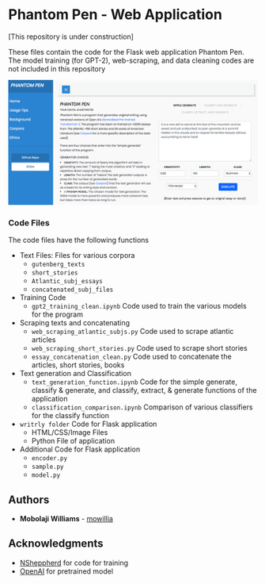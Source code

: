 # Phantom Pen - Web Application 

[This repository is under construction]

These files contain the code for the Flask web application Phantom Pen. The model training (for GPT-2), web-scraping, and data cleaning codes are not included in this repository

![](phantompen_screenshot.png)


### Code Files

The code files have the following functions

* Text Files: Files for various corpora
  * `gutenberg_texts`
  * `short_stories`
  * `Atlantic_subj_essays`
  * `concatenated_subj_files`
* Training Code
  * `gpt2_training_clean.ipynb` Code used to train the various models for the program
* Scraping texts and concatenating
  * `web_scraping_atlantic_subjs.py` Code used to scrape atlantic articles
  * `web_scraping_short_stories.py` Code used to scrape short stories
  * `essay_concatenation_clean.py` Code used to concatenate the articles, short stories, books
* Text generation and Classification
  * `text_generation_function.ipynb` Code for the simple generate, classify & generate, and classify, extract, & generate functions of the application
  * `classification_comparison.ipynb` Comparison of various classifiers for the classify function
* `writrly folder` Code for Flask application
  * HTML/CSS/Image Files 
  * Python File of application
* Additional Code for Flask application
  * `encoder.py`
  * `sample.py`
  * `model.py`


## Authors

* **Mobolaji Williams** - [mowillia](https://github.com/mowillia)


## Acknowledgments

* [NSheppherd](https://github.com/nshepperd) for code for training
* [OpenAI](https://github.com/openai) for pretrained model
